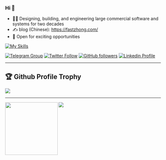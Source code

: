 ### Hi 👏

<!--
**fastzhong/fastzhong** is a ✨ _special_ ✨ repository because its `README.md` (this file) appears on your GitHub profile.

Here are some ideas to get you started:

- 🔭 I’m currently working on ...
- 🌱 I’m currently learning ...
- 👯 I’m looking to collaborate on ...
- 🤔 I’m looking for help with ...
- 💬 Ask me about ...
- 📫 How to reach me: ...
- 😄 Pronouns: ...
- ⚡ Fun fact: ...
-->

- 👨‍💻 Designing, building, and engineering large commercial software and systems for two decades
- ✍️ blog (Chinese): https://fastzhong.com/
- 💼 Open for exciting opportunities

[![My Skills](https://skillicons.dev/icons?i=html,css,js,react,nextjs,nginx,nodejs,postman,selenium,aws,java,kotlin,scala,spring,py,go,linux,ansible,docker,kubernetes,kafka,redis,mysql,postgres)](https://skillicons.dev)

[![Telegram Group](https://img.shields.io/badge/KopiKing-white?style=flat&logo=telegram&labelColor=grey)](https://t.me/+_AXCXiYqp-M0YmY1)
[![Twitter Follow](https://img.shields.io/twitter/follow/fastzhong?label=%40fastzhonng&style=social)](https://twitter.com/fastzhong)
[![GitHub followers](https://img.shields.io/github/followers/fastzhong?label=fastzhong&style=social)](https://github.com/fastzhong)
[![Linkedin Profile](https://img.shields.io/badge/Linkedin-blue?style=flat&logo=linkedin&labelColor=blue)](https://www.linkedin.com/in/zhonglun/)

---

<h2>🏆 Github Profile Trophy </h2>
<img src="https://github-profile-trophy.vercel.app/?username=fastzhong&theme=nord&column=6"/>

---

<div>
  <img height="170" align="left" src="https://github-readme-stats-sigma-five.vercel.app/api?username=fastzhong&theme=vue-dark&count_private=true&include_all_commits=true" />
  <img src="https://github-readme-stats-sigma-five.vercel.app/api/top-langs/?username=fastzhong&theme=vue-dark&layout=compact" />
</div>
